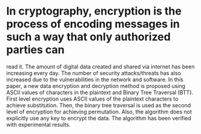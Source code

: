 # In cryptography, encryption is the process of encoding messages in such a way that only authorized parties can 
read it. The amount of digital data created and shared via internet has been increasing every day. The number 
of security attacks/threats has also increased due to the vulnerabilities in the network and software. In this 
paper, a new data encryption and decryption method is proposed using ASCII values of characters in the 
plaintext and Binary Tree Traversal (BTT). First level encryption uses ASCII values of the plaintext characters 
to achieve substitution. Then, the binary tree traversal is used as the second level of encryption for achieving 
permutation. Also, the algorithm does not explicitly use any key to encrypt the data. The algorithm has been 
verified with experimental results. 
